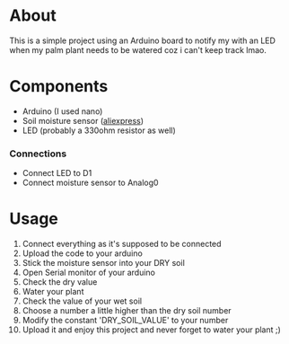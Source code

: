 # About
This is a simple project using an Arduino board to notify my with an LED when my palm plant needs to be watered coz i can't keep track lmao.

# Components
- Arduino (I used nano)
- Soil moisture sensor ([aliexpress](https://www.aliexpress.com/item/1005006627469100.html?spm=a2g0o.productlist.main.25.55c2p0Obp0ObeO&algo_pvid=a0a563a9-b90f-4919-9042-c1637fd8e10a&algo_exp_id=a0a563a9-b90f-4919-9042-c1637fd8e10a-12&pdp_npi=4%40dis%21CZK%2147.08%2128.23%21%21%2114.06%218.43%21%40210384b217297053385355317ed2e8%2112000037942547777%21sea%21CZ%216151117802%21X&curPageLogUid=ZXI8ure9YCjt&utparam-url=scene%3Asearch%7Cquery_from%3A))
- LED (probably a 330ohm resistor as well)

### Connections
- Connect LED to D1
- Connect moisture sensor to Analog0

# Usage
1. Connect everything as it's supposed to be connected
2. Upload the code to your arduino
3. Stick the moisture sensor into your DRY soil
4. Open Serial monitor of your arduino
5. Check the dry value
6. Water your plant
7. Check the value of your wet soil
8. Choose a number a little higher than the dry soil number
9. Modify the constant 'DRY_SOIL_VALUE' to your number
10. Upload it and enjoy this project and never forget to water your plant ;)